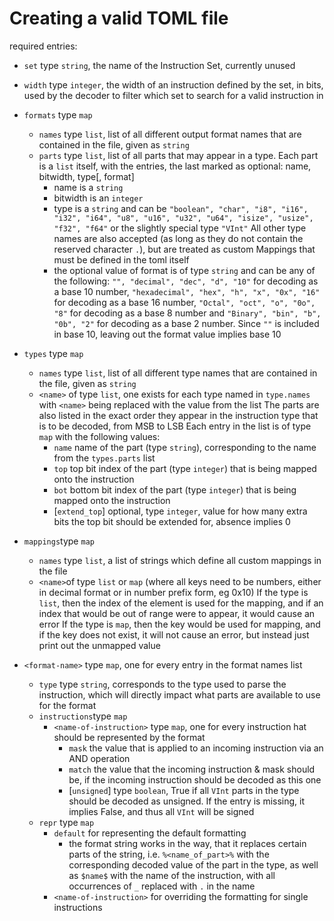 # Creating a valid TOML file

required entries:
- `set` type `string`, the name of the Instruction Set, currently unused
- `width` type `integer`, the width of an instruction defined by the set, in bits, used by the decoder to filter which set to search for a valid instruction in
- `formats` type `map`
  - `names` type `list`, list of all different output format names that are contained in the file, given as `string`
  - `parts` type `list`, list of all parts that may appear in a type. Each part is a `list` itself, with the entries, the last marked as optional: name, bitwidth, type[, format]
    - name is a `string`
    - bitwidth is an `integer`
    - type is a `string` and can be `"boolean", "char", "i8", "i16", "i32", "i64", "u8", "u16", "u32", "u64", "isize", "usize", "f32", "f64"` or the slightly special type `"VInt"`
    All other type names are also accepted (as long as they do not contain the reserved character `.`), but are treated as custom Mappings that must be defined in the toml itself
    - the optional value of format is of type `string` and can be any of the following: `"", "decimal", "dec", "d", "10"` for decoding as a base 10 number, `"hexadecimal", "hex", "h", "x", "0x", "16"` for decoding as a base 16 number, `"Octal", "oct", "o", "0o", "8"` for decoding as a base 8 number and `"Binary", "bin", "b", "0b", "2"` for decoding as a base 2 number. Since `""` is included in base 10, leaving out the format value implies base 10
- `types` type `map`
  - `names` type `list`, list of all different type names that are contained in the file, given as `string`
  - `<name>` of type `list`, one exists for each type named in `type.names` with `<name>` being replaced with the value from the list
  The parts are also listed in the exact order they appear in the instruction type that is to be decoded, from MSB to LSB
  Each entry in the list is of type `map` with the following values:
    - `name` name of the part (type `string`), corresponding to the name from the `types.parts` list
    - `top` top bit index of the part (type `integer`) that is being mapped onto the instruction
    - `bot` bottom bit index of the part (type `integer`) that is being mapped onto the instruction
    - [`extend_top`] optional, type `integer`, value for how many extra bits the top bit should be extended for, absence implies 0
- `mappings`type `map`
  - `names` type `list`, a list of strings which define all custom mappings in the file
  - `<name>`of type `list` or `map` (where all keys need to be numbers, either in decimal format or in number prefix form, eg 0x10)
  If the type is `list`, then the index of the element is used for the mapping, and if an index that would be out of range were to appear, it would cause an error
  If the type is `map`, then the key would be used for mapping, and if the key does not exist, it will not cause an error, but instead just print out the unmapped value

- `<format-name>` type `map`, one for every entry in the format names list
  - `type` type `string`, corresponds to the type used to parse the instruction, which will directly impact what parts are available to use for the format
  - `instructions`type `map`
    - `<name-of-instruction>` type `map`, one for every instruction hat should be represented by the format
      - `mask` the value that is applied to an incoming instruction via an AND operation
      - `match` the value that the incoming instruction & mask should be, if the incoming instruction should be decoded as this one
      - [`unsigned`] type `boolean`, True if all `VInt` parts in the type should be decoded as unsigned. If the entry is missing, it implies False, and thus all `VInt` will be signed
  - `repr` type `map` 
    - `default` for representing the default formatting
      - the format string works in the way, that it replaces certain parts of the string, i.e. `%<name_of_part>%` with the corresponding decoded value of the part in the type, as well as `$name$` with the name of the instruction, with all occurrences of `_` replaced with `.` in the name
    - `<name-of-instruction>` for overriding the formatting for single instructions